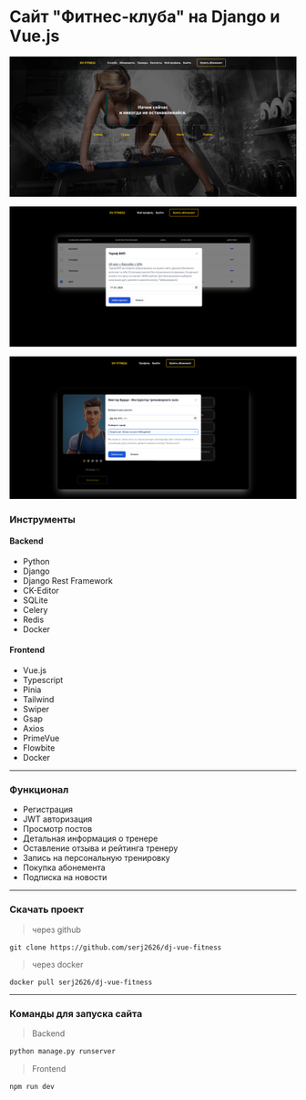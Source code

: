 # Сайт "Фитнес-клуба" на Django и Vue.js

![Django](./frontend/src/assets/screen/screen.png)

![Django](./frontend/src/assets/screen/screen-order.png)

![Django](./frontend/src/assets/screen/screen-order-training.png)

### Инструменты

#### Backend

- Python
- Django
- Django Rest Framework
- CK-Editor
- SQLite
- Celery
- Redis
- Docker

#### Frontend

- Vue.js
- Typescript
- Pinia
- Tailwind
- Swiper
- Gsap
- Axios
- PrimeVue
- Flowbite
- Docker

---

### Функционал

- Регистрация
- JWT авторизация
- Просмотр постов
- Детальная информация о тренере
- Оставление отзыва и рейтинга тренеру
- Запись на персональную тренировку
- Покупка абонемента
- Подписка на новости

---

### Скачать проект

> через github

    git clone https://github.com/serj2626/dj-vue-fitness

> через docker

    docker pull serj2626/dj-vue-fitness

---

### Команды для запуска сайта

> Backend

```bash
python manage.py runserver
```

> Frontend

```bash
npm run dev
```
